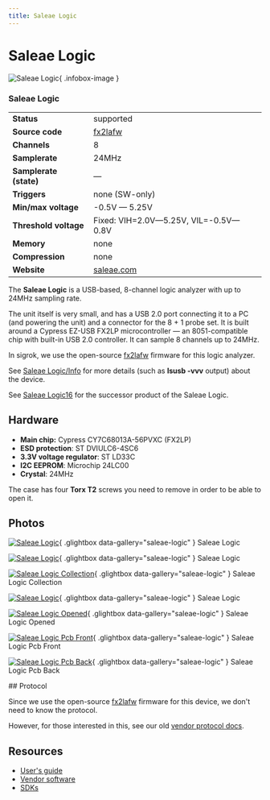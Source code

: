 ```yaml
---
title: Saleae Logic
---
```


# Saleae Logic

<div class="infobox" markdown>

![Saleae Logic](./img/Saleae_Logic.jpg){ .infobox-image }

### Saleae Logic

| | |
|---|---|
| **Status** | supported |
| **Source code** | [fx2lafw](https://github.com/OpenTraceLab/OpenTraceCapture/tree/main/src/hardware/fx2lafw) |
| **Channels** | 8 |
| **Samplerate** | 24MHz |
| **Samplerate (state)** | — |
| **Triggers** | none (SW-only) |
| **Min/max voltage** | -0.5V — 5.25V |
| **Threshold voltage** | Fixed: VIH=2.0V—5.25V, VIL=-0.5V—0.8V |
| **Memory** | none |
| **Compression** | none |
| **Website** | [saleae.com](http://www.saleae.com/logic/) |

</div>

The **Saleae Logic** is a USB-based, 8-channel logic analyzer with up to 24MHz sampling rate.

The unit itself is very small, and has a USB 2.0 port connecting it to a PC (and powering the unit) and a connector for the 8 + 1 probe set. It is built around a Cypress EZ-USB FX2LP microcontroller — an 8051-compatible chip with built-in USB 2.0 controller. It can sample 8 channels up to 24MHz.

In sigrok, we use the open-source [fx2lafw](https://sigrok.org/wiki/Fx2lafw) firmware for this logic analyzer.

See [Saleae Logic/Info](https://sigrok.org/wiki/Saleae_Logic/Info) for more details (such as **lsusb -vvv** output) about the device.

See [Saleae Logic16](https://sigrok.org/wiki/Saleae_Logic16) for the successor product of the Saleae Logic.

## Hardware
- **Main chip:** Cypress CY7C68013A-56PVXC (FX2LP)
- **ESD protection**: ST DVIULC6-4SC6
- **3.3V voltage regulator**: ST LD33C
- **I2C EEPROM**: Microchip 24LC00
- **Crystal**: 24MHz

The case has four **Torx T2** screws you need to remove in order to be able to open it.

## Photos

<div class="photo-grid" markdown>

[![Saleae Logic](./img/Saleae_Logic.jpg)](./img/Saleae_Logic.jpg "Saleae Logic"){ .glightbox data-gallery="saleae-logic" }
<span class="caption">Saleae Logic</span>

[![Saleae Logic](./img/Saleae_logic.jpg)](./img/Saleae_logic.jpg "Saleae Logic"){ .glightbox data-gallery="saleae-logic" }
<span class="caption">Saleae Logic</span>

[![Saleae Logic Collection](./img/Saleae_logic_collection.jpg)](./img/Saleae_logic_collection.jpg "Saleae Logic Collection"){ .glightbox data-gallery="saleae-logic" }
<span class="caption">Saleae Logic Collection</span>

[![Saleae Logic](./img/Saleae_Logic.png)](./img/Saleae_Logic.png "Saleae Logic"){ .glightbox data-gallery="saleae-logic" }
<span class="caption">Saleae Logic</span>

[![Saleae Logic Opened](./img/Saleae_logic_opened.jpg)](./img/Saleae_logic_opened.jpg "Saleae Logic Opened"){ .glightbox data-gallery="saleae-logic" }
<span class="caption">Saleae Logic Opened</span>

[![Saleae Logic Pcb Front](./img/Saleae_logic_pcb_front.jpg)](./img/Saleae_logic_pcb_front.jpg "Saleae Logic Pcb Front"){ .glightbox data-gallery="saleae-logic" }
<span class="caption">Saleae Logic Pcb Front</span>

[![Saleae Logic Pcb Back](./img/Saleae_logic_pcb_back.jpg)](./img/Saleae_logic_pcb_back.jpg "Saleae Logic Pcb Back"){ .glightbox data-gallery="saleae-logic" }
<span class="caption">Saleae Logic Pcb Back</span>

</div>
## Protocol

Since we use the open-source [fx2lafw](https://sigrok.org/wiki/Fx2lafw) firmware for this device, we don't need to know the protocol.

However, for those interested in this, see our old [vendor protocol docs](https://sigrok.org/wiki/Saleae_Logic/Info#Vendor_USB_protocol).

## Resources
- [User's guide](http://downloads.saleae.com/Logic+Guide.pdf)
- [Vendor software](http://www.saleae.com/downloads)
- [SDKs](http://community.saleae.com/)

